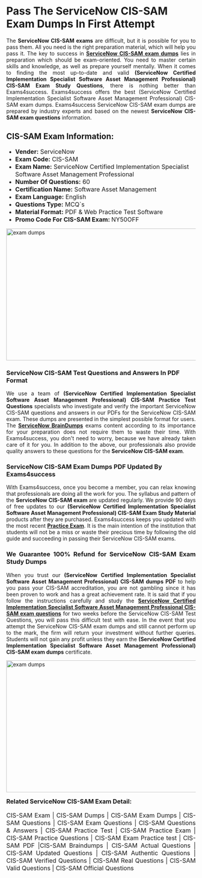 <h1><strong><strong>Pass The ServiceNow CIS-SAM Exam Dumps In First Attempt</strong></strong></h1> <p style="text-align:justify">The <strong>ServiceNow CIS-SAM exams</strong> are difficult, but it is possible for you to pass them. All you need is the right preparation material, which will help you pass it. The key to success in <a href="https://www.exams4success.com/servicenow/cis-sam-pdf-exam-dumps"><strong>ServiceNow CIS-SAM exam dumps</strong></a> lies in preparation which should be exam-oriented. You need to master certain skills and knowledge, as well as prepare yourself mentally. When it comes to finding the most up-to-date and valid <strong>(ServiceNow Certified Implementation Specialist Software Asset Management Professional) CIS-SAM Exam Study Questions</strong>, there is nothing better than Exams4success. Exams4success offers the best (ServiceNow Certified Implementation Specialist Software Asset Management Professional) CIS-SAM exam dumps. Exams4success ServiceNow CIS-SAM exam dumps are prepared by industry experts and based on the newest <strong>ServiceNow CIS-SAM exam questions</strong> information.</p> <h2><strong><strong>CIS-SAM Exam Information:</strong></strong></h2> <ul> <li><span style="font-size:16px"><strong>Vender:</strong> ServiceNow</span></li> <li><span style="font-size:16px"><strong>Exam Code:</strong> CIS-SAM</span></li> <li><span style="font-size:16px"><strong>Exam Name:</strong> ServiceNow Certified Implementation Specialist Software Asset Management Professional</span></li> <li><span style="font-size:16px"><strong>Number Of Questions:</strong> 60</span></li> <li><span style="font-size:16px"><strong>Certification Name:</strong> Software Asset Management</span></li> <li><span style="font-size:16px"><strong>Exam Language:</strong> English</span></li> <li><span style="font-size:16px"><strong>Questions Type:</strong> MCQ`s</span></li> <li><span style="font-size:16px"><strong>Material Format:</strong> PDF & Web Practice Test Software</span></li> <li><span style="font-size:16px"><strong>Promo Code For CIS-SAM Exam: </strong>NY50OFF</span></li> </ul> <p><a href="https://www.exams4success.com/servicenow/cis-sam-pdf-exam-dumps" rel="no-follow"><img alt="exam dumps" src="https://www.certcollections.com/uploads/content/infrist1.png" style="height:350px; width:750px" /></a></p> <h3><strong>ServiceNow CIS-SAM Test Questions and Answers In PDF Format</strong></h3> <p style="text-align:justify">We use a team of <strong>(ServiceNow Certified Implementation Specialist Software Asset Management Professional) CIS-SAM Practice Test Questions</strong> specialists who investigate and verify the important ServiceNow CIS-SAM questions and answers in our PDFs for the ServiceNow CIS-SAM exam. These dumps are presented in the simplest possible format for users. The <a href="https://www.exams4success.com/servicenow-exam-dumps"><strong>ServiceNow BrainDumps</strong></a> exams content according to its importance for your preparation does not require them to waste their time. With Exams4success, you don't need to worry, because we have already taken care of it for you. In addition to the above, our professionals also provide quality answers to these questions for the<strong> ServiceNow CIS-SAM exam</strong>.</p> <h3><strong> ServiceNow CIS-SAM Exam Dumps PDF Updated By Exams4success</strong></h3> <p style="text-align:justify">With Exams4success, once you become a member, you can relax knowing that professionals are doing all the work for you. The syllabus and pattern of the <strong>ServiceNow CIS-SAM exam </strong>are updated regularly. We provide 90 days of free updates to our <strong>(ServiceNow Certified Implementation Specialist Software Asset Management Professional) CIS-SAM Exam Study Material</strong> products after they are purchased. Exams4success keeps you updated with the most recent <a href="https://www.exams4success.com/"><strong>Practice Exam</strong></a>. It is the main intention of the institution that students will not be a miss or waste their precious time by following the old guide and succeeding in passing their ServiceNow CIS-SAM exams.</p> <h3 style="text-align:justify"><strong>We Guarantee 100% Refund for ServiceNow CIS-SAM Exam Study Dumps</strong></h3> <p style="text-align:justify">When you trust our <strong>(ServiceNow Certified Implementation Specialist Software Asset Management Professional) CIS-SAM dumps PDF</strong> to help you pass your CIS-SAM accreditation, you are not gambling since it has been proven to work and has a great achievement rate. It is said that if you follow the instructions carefully and study the <a href="https://www.exams4success.com/servicenow/cis-sam-pdf-exam-dumps"><strong>ServiceNow Certified Implementation Specialist Software Asset Management Professional CIS-SAM exam questions</strong></a> for two weeks before the ServiceNow CIS-SAM Test Questions, you will pass this difficult test with ease. In the event that you attempt the ServiceNow CIS-SAM exam dumps and still cannot perform up to the mark, the firm will return your investment without further queries. Students will not gain any profit unless they earn the <strong>(ServiceNow Certified Implementation Specialist Software Asset Management Professional) CIS-SAM exam dumps</strong> certificate.</p> <p style="text-align:justify"><a href="https://www.exams4success.com/servicenow/cis-sam-pdf-exam-dumps" rel="no-follow"><img alt="exam dumps" src="https://www.certcollections.com/uploads/content/free_demo1.png" style="height:350px; width:750px" /></a></p> <p style="text-align:justify"><span style="font-size:16px"><strong>Related ServiceNow CIS-SAM Exam Detail:</strong></span><br /> <br /> <span style="font-size:16px">CIS-SAM Exam | CIS-SAM Dumps | CIS-SAM Exam Dumps | CIS-SAM Questions | CIS-SAM Exam Questions | CIS-SAM Questions & Answers | CIS-SAM Practice Test | CIS-SAM Practice Exam | CIS-SAM Practice Questions | CIS-SAM Exam Practice test | CIS-SAM PDF |CIS-SAM Braindumps | CIS-SAM Actual Questions | CIS-SAM Updated Questions | CIS-SAM Authentic Questions | CIS-SAM Verified Questions | CIS-SAM Real Questions | CIS-SAM Valid Questions | CIS-SAM Official Questions</span></p>
